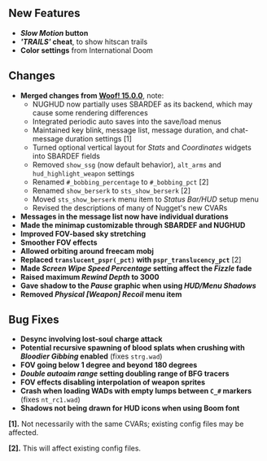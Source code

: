 ## New Features

- **_Slow Motion_ button**
- **_'TRAILS'_ cheat**, to show hitscan trails
- **Color settings** from International Doom

## Changes

- **Merged changes from [Woof! 15.0.0](https://github.com/fabiangreffrath/woof/releases/tag/woof_15.0.0)**, note:
  - NUGHUD now partially uses SBARDEF as its backend, which may cause some rendering differences
  - Integrated periodic auto saves into the save/load menus
  - Maintained key blink, message list, message duration, and chat-message duration settings [1]
  - Turned optional vertical layout for _Stats_ and _Coordinates_ widgets into SBARDEF fields
  - Removed `show_ssg` (now default behavior), `alt_arms` and `hud_highlight_weapon` settings
  - Renamed `#_bobbing_percentage` to `#_bobbing_pct` [2]
  - Renamed `show_berserk` to `sts_show_berserk` [2]
  - Moved `sts_show_berserk` menu item to _Status Bar/HUD_ setup menu
  - Revised the descriptions of many of Nugget's new CVARs
- **Messages in the message list now have individual durations**
- **Made the minimap customizable through SBARDEF and NUGHUD**
- **Improved FOV-based sky stretching**
- **Smoother FOV effects**
- **Allowed orbiting around freecam mobj**
- **Replaced `translucent_pspr(_pct)` with `pspr_translucency_pct`** [2]
- **Made _Screen Wipe Speed Percentage_ setting affect the _Fizzle_ fade**
- **Raised maximum _Rewind Depth_ to 3000**
- **Gave shadow to the _Pause_ graphic when using _HUD/Menu Shadows_**
- **Removed _Physical [Weapon] Recoil_ menu item**

## Bug Fixes

- **Desync involving lost-soul charge attack**
- **Potential recursive spawning of blood splats when crushing with _Bloodier Gibbing_ enabled** (fixes `strg.wad`)
- **FOV going below 1 degree and beyond 180 degrees**
- **_Double autoaim range_ setting doubling range of BFG tracers**
- **FOV effects disabling interpolation of weapon sprites**
- **Crash when loading WADs with empty lumps between `C_#` markers** (fixes `nt_rc1.wad`)
- **Shadows not being drawn for HUD icons when using Boom font**

**[1].** Not necessarily with the same CVARs; existing config files may be affected.

**[2].** This will affect existing config files.
